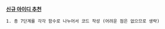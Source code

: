 **[신규 아이디 추천](https://programmers.co.kr/learn/courses/30/lessons/72410)**
```
1. 총 7단계를 각각 함수로 나누어서 코드 작성 (어려운 점은 없으므로 생략)
```
